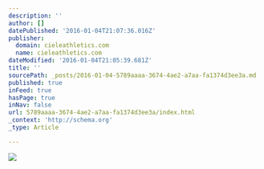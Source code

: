 ```yaml
---
description: ''
author: []
datePublished: '2016-01-04T21:07:36.016Z'
publisher:
  domain: cieleathletics.com
  name: cieleathletics.com
dateModified: '2016-01-04T21:05:39.681Z'
title: ''
sourcePath: _posts/2016-01-04-5789aaaa-3674-4ae2-a7aa-fa1374d3ee3a.md
published: true
inFeed: true
hasPage: true
inNav: false
url: 5789aaaa-3674-4ae2-a7aa-fa1374d3ee3a/index.html
_context: 'http://schema.org'
_type: Article

---
```

![](https://scontent.cdninstagram.com/hphotos-xap1/t51.2885-15/s320x320/e35/12393930_703167709820421_1820514561_n.jpg)